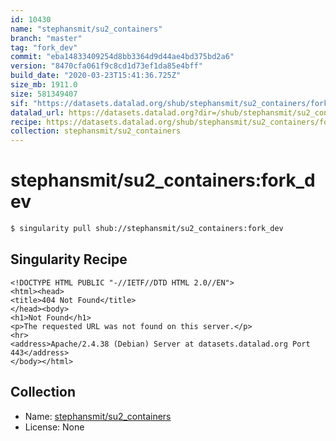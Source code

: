 ```yaml
---
id: 10430
name: "stephansmit/su2_containers"
branch: "master"
tag: "fork_dev"
commit: "eba14833409254d8bb3364d9d44ae4bd375bd2a6"
version: "8470cfa061f9c8cd1d73ef1da85e4bff"
build_date: "2020-03-23T15:41:36.725Z"
size_mb: 1911.0
size: 581349407
sif: "https://datasets.datalad.org/shub/stephansmit/su2_containers/fork_dev/2020-03-23-eba14833-8470cfa0/8470cfa061f9c8cd1d73ef1da85e4bff.sif"
datalad_url: https://datasets.datalad.org?dir=/shub/stephansmit/su2_containers/fork_dev/2020-03-23-eba14833-8470cfa0/
recipe: https://datasets.datalad.org/shub/stephansmit/su2_containers/fork_dev/2020-03-23-eba14833-8470cfa0/Singularity
collection: stephansmit/su2_containers
---
```


# stephansmit/su2_containers:fork_dev

```bash
$ singularity pull shub://stephansmit/su2_containers:fork_dev
```

## Singularity Recipe

```singularity
<!DOCTYPE HTML PUBLIC "-//IETF//DTD HTML 2.0//EN">
<html><head>
<title>404 Not Found</title>
</head><body>
<h1>Not Found</h1>
<p>The requested URL was not found on this server.</p>
<hr>
<address>Apache/2.4.38 (Debian) Server at datasets.datalad.org Port 443</address>
</body></html>
```

## Collection

 - Name: [stephansmit/su2_containers](https://github.com/stephansmit/su2_containers)
 - License: None

